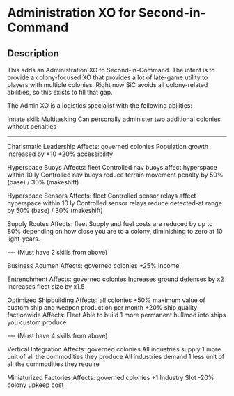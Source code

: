 # Administration XO for Second-in-Command

## Description

This adds an Administration XO to Second-in-Command. The intent is to provide a colony-focused XO that provides a lot of late-game utility to players with multiple colonies. Right now SiC avoids all colony-related abilities, so this exists to fill that gap.

The Admin XO is a logistics specialist with the following abilities:

Innate skill:
Multitasking
Can personally administer two additional colonies without penalties

---

Charismatic Leadership
Affects: governed colonies
Population growth increased by +10
+20% accessibility

Hyperspace Buoys
Affects: fleet
Controlled nav buoys affect hyperspace within 10 ly
Controlled nav buoys reduce terrain movement penalty by 50% (base) / 30% (makeshift)

Hyperspace Sensors
Affects: fleet
Controlled sensor relays affect hyperspace within 10 ly
Controlled sensor relays reduce detected-at range by 50% (base) / 30% (makeshift)

Supply Routes
Affects: fleet
Supply and fuel costs are reduced by up to 80% depending on how close you are to a colony,
diminishing to zero at 10 light-years.

--- (Must have 2 skills from above)

Business Acumen
Affects: governed colonies
+25% income

Entrenchment
Affects: governed colonies
Increases ground defenses by x2
Increases fleet size by x1.5

Optimized Shipbuilding
Affects: all colonies
+50% maximum value of custom ship and weapon production per month
+20% ship quality factionwide
Affects: Fleet
Able to build 1 more permanent hullmod into ships you custom produce

--- (Must have 4 skills from above)

Vertical Integration
Affects: governed colonies
All industries supply 1 more unit of all the commodities they produce
All industries demand 1 less unit of all the commodities they require

Miniaturized Factories
Affects: governed colonies
+1 Industry Slot
-20% colony upkeep cost
